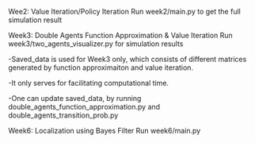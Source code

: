 Wee2: Value Iteration/Policy Iteration
Run week2/main.py to get the full simulation result

Week3: Double Agents Function Approximation & Value Iteration
Run week3/two_agents_visualizer.py for simulation results

-Saved_data is used for Week3 only, which consists of different matrices generated by function approximaiton and value iteration.

-It only serves for facilitating computational time.

-One can update saved_data, by running double_agents_function_approximation.py and double_agents_transition_prob.py

Week6: Localization using Bayes Filter
Run week6/main.py
